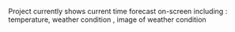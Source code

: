 Project currently shows current time forecast on-screen including : temperature, weather condition , image of weather condition
